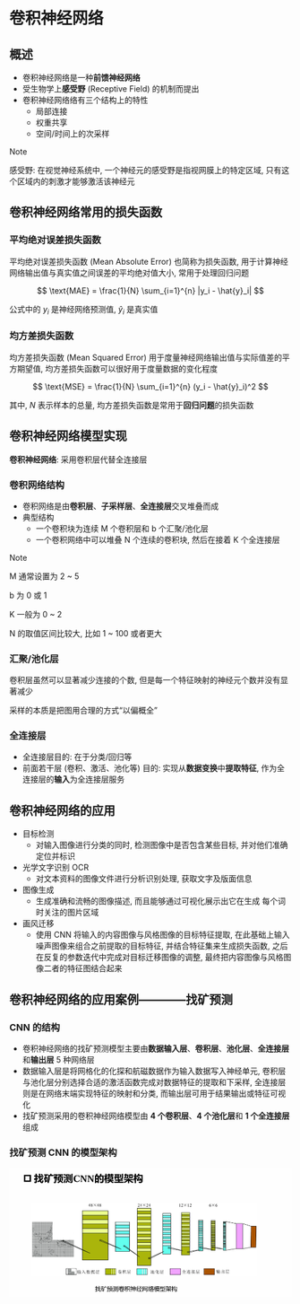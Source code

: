 # 卷积神经网络

## 概述

- 卷积神经网络是一种**前馈神经网络**
- 受生物学上**感受野** (Receptive Field) 的机制而提出
- 卷积神经网络络有三个结构上的特性
  - 局部连接
  - 权重共享
  - 空间/时间上的次采样

> [!NOTE]
> 感受野: 在视觉神经系统中, 一个神经元的感受野是指视网膜上的特定区域, 只有这个区域内的刺激才能够激活该神经元

## 卷积神经网络常用的损失函数

### 平均绝对误差损失函数

平均绝对误差损失函数 (Mean Absolute Error) 也简称为损失函数, 用于计算神经网络输出值与真实值之间误差的平均绝对值大小, 常用于处理回归问题

$$
\text{MAE} = \frac{1}{N} \sum_{i=1}^{n} |y_i - \hat{y}_i|
$$

公式中的 $y_i$ 是神经网络预测值,  $\hat{y}_i$ 是真实值

### 均方差损失函数

均方差损失函数 (Mean Squared Error) 用于度量神经网络输出值与实际值差的平方期望值, 均方差损失函数可以很好用于度量数据的变化程度

$$
\text{MSE} = \frac{1}{N} \sum_{i=1}^{n} (y_i - \hat{y}_i)^2
$$

其中,  $N$ 表示样本的总量, 均方差损失函数是常用于**回归问题**的损失函数

## 卷积神经网络模型实现

**卷积神经网络**: 采用卷积层代替全连接层

### 卷积网络结构

- 卷积网络是由**卷积层**、**子采样层**、**全连接层**交叉堆叠而成
- 典型结构
  - 一个卷积块为连续 M 个卷积层和 b 个汇聚/池化层
  - 一个卷积网络中可以堆叠 N 个连续的卷积块, 然后在接着 K 个全连接层

> [!NOTE]
> M 通常设置为 2 ~ 5
>
> b 为 0 或 1
>
> K 一般为 0 ~ 2
>
> N 的取值区间比较大, 比如 1 ~ 100 或者更大

### 汇聚/池化层

卷积层虽然可以显著减少连接的个数, 但是每一个特征映射的神经元个数并没有显著减少

采样的本质是把图用合理的方式“以偏概全”

### 全连接层

- 全连接层目的: 在于分类/回归等
- 前面若干层 (卷积、激活、池化等) 目的: 实现从**数据变换**中**提取特征**, 作为全连接层的**输入**为全连接层服务

## 卷积神经网络的应用

- 目标检测
  - 对输入图像进行分类的同时, 检测图像中是否包含某些目标, 并对他们准确定位并标识
- 光学文字识别 OCR
  - 对文本资料的图像文件进行分析识别处理, 获取文字及版面信息
- 图像生成
  - 生成准确和流畅的图像描述, 而且能够通过可视化展示出它在生成
每个词时关注的图片区域
- 画风迁移
  - 使用 CNN 将输入的内容图像与风格图像的目标特征提取, 在此基础上输入噪声图像来组合之前提取的目标特征, 并结合特征集来生成损失函数, 之后在反复的参数迭代中完成对目标迁移图像的调整, 最终把内容图像与风格图像二者的特征图结合起来

## 卷积神经网络的应用案例————找矿预测

### CNN 的结构

- 卷积神经网络的找矿预测模型主要由**数据输入层**、**卷积层**、**池化层**、**全连接层**和**输出层** 5 种网络层
- 数据输入层是将网格化的化探和航磁数据作为输入数据写入神经单元, 卷积层与池化层分别选择合适的激活函数完成对数据特征的提取和下采样, 全连接层则是在网络末端实现特征的映射和分类, 而输出层可用于结果输出或特征可视化
- 找矿预测采用的卷积神经网络模型由 **4 个卷积层**、**4 个池化层**和 **1 个全连接层**组成

### 找矿预测 CNN 的模型架构

![找矿预测架构](./image/找矿预测架构.png)
